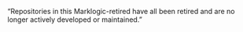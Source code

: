 “Repositories in this Marklogic-retired have all been retired and are no longer actively developed or maintained.”
